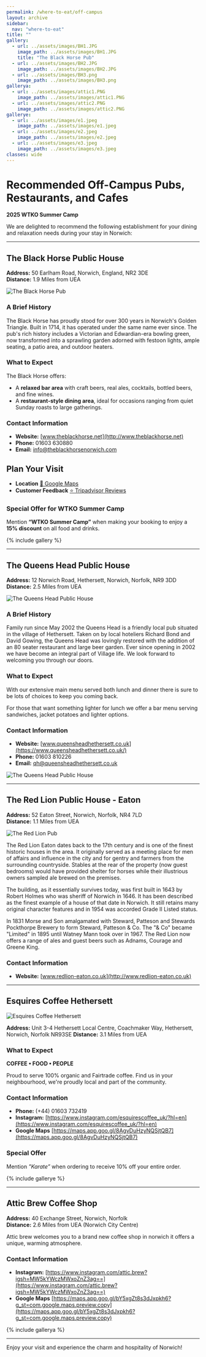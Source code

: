 ```yaml
---
permalink: /where-to-eat/off-campus
layout: archive
sidebar:
  nav: "where-to-eat"
title: ""
gallery:
  - url: ../assets/images/BH1.JPG
    image_path: ../assets/images/BH1.JPG
    title: "The Black Horse Pub"
  - url: ../assets/images/BH2.JPG
    image_path: ../assets/images/BH2.JPG
  - url: ../assets/images/BH3.png
    image_path: ../assets/images/BH3.png
gallerya:
  - url: ../assets/images/attic1.PNG
    image_path: ../assets/images/attic1.PNG
  - url: ../assets/images/attic2.PNG
    image_path: ../assets/images/attic2.PNG
gallerye:
  - url: ../assets/images/e1.jpeg
    image_path: ../assets/images/e1.jpeg
  - url: ../assets/images/e2.jpeg
    image_path: ../assets/images/e2.jpeg
  - url: ../assets/images/e3.jpeg
    image_path: ../assets/images/e3.jpeg
classes: wide
---
```

# Recommended Off-Campus Pubs, Restaurants, and Cafes  
**2025 WTKO Summer Camp**

We are delighted to recommend the following establishment for your dining and relaxation needs during your stay in Norwich:

---

## **The Black Horse Public House**  
**Address:** 50 Earlham Road, Norwich, England, NR2 3DE  
**Distance:** 1.9 Miles from UEA  

![The Black Horse Pub](../assets/images/BlackHorse.jpeg "The Black Horse Pub")

### **A Brief History**  
The Black Horse has proudly stood for over 300 years in Norwich's Golden Triangle. Built in 1714, it has operated under the same name ever since. The pub's rich history includes a Victorian and Edwardian-era bowling green, now transformed into a sprawling garden adorned with festoon lights, ample seating, a patio area, and outdoor heaters.

### **What to Expect**  
The Black Horse offers:  
- A **relaxed bar area** with craft beers, real ales, cocktails, bottled beers, and fine wines.  
- A **restaurant-style dining area**, ideal for occasions ranging from quiet Sunday roasts to large gatherings.  

### **Contact Information**  
- **Website:** [www.theblackhorse.net](http://www.theblackhorse.net)  
- **Phone:** 01603 630880  
- **Email:** [info@theblackhorsenorwich.com](mailto:info@theblackhorsenorwich.com)  

## Plan Your Visit

- **Location** [📍 Google Maps](https://g.co/kgs/YK9CE9v)  
- **Customer Feedback** [⭐ Tripadvisor Reviews](https://www.tripadvisor.co.uk/Restaurant_Review-g186342-d3835230-Reviews-The_Black_Horse-Norwich_Norfolk_East_Anglia_England.html)

### **Special Offer for WTKO Summer Camp**  
Mention **“WTKO Summer Camp”** when making your booking to enjoy a **15% discount** on all food and drinks.

{% include gallery %}

---

## **The Queens Head Public House**  
**Address:**  12 Norwich Road, Hethersett, Norwich, Norfolk, NR9 3DD
**Distance:** 2.5 Miles from UEA  

![The Queens Head Public House](../assets/images/qh2.jpeg "The Queens Head Public House")

### **A Brief History**  
Family run since May 2002 the Queens Head is a friendly local pub situated in the village of Hethersett.
Taken on by local hoteliers Richard Bond and David Gowing, the Queens Head was lovingly restored with the addition of an 80 seater restaurant and large beer garden. Ever since opening in 2002 we have become an integral part of Village life. We look forward to welcoming you through our doors.

### **What to Expect**  
With our extensive main menu served both lunch and dinner there is sure to be lots of choices to keep you coming back.

For those that want something lighter for lunch we offer a bar menu serving sandwiches, jacket potatoes and lighter options.

### **Contact Information**  
- **Website:** [www.queensheadhethersett.co.uk](https://www.queensheadhethersett.co.uk/)
- **Phone:** 01603 810226
- **Email:** [qh@queensheadhethersett.co.uk](mailto:qh@queensheadhethersett.co.uk)

![The Queens Head Public House](../assets/images/qh1.jpeg "The Queens Head Public House")


---

## **The Red Lion Public House - Eaton**  
**Address:** 52 Eaton Street, Norwich, Norfolk, NR4 7LD  
**Distance:** 1.1 Miles from UEA 

![The Red Lion Pub](../assets/images/red-lion.jpeg "The Red Lion Pub")

The Red Lion Eaton dates back to the 17th century and is one of the finest historic houses in the area. It originally served as a meeting place for men of affairs and influence in the city and for gentry and farmers from the surrounding countryside. Stables at the rear of the property (now guest bedrooms) would have provided shelter for horses while their illustrious owners sampled ale brewed on the premises.

The building, as it essentially survives today, was first built in 1643 by Robert Holmes who was sheriff of Norwich in 1646. It has been described as the finest example of a house of that date in Norwich. It still retains many original character features and in 1954 was accorded Grade II Listed status.

In 1831 Morse and Son amalgamated with Steward, Patteson and Stewards Pockthorpe Brewery to form Steward, Patteson & Co. The "& Co" became "Limited" in 1895 until Watney Mann took over in 1967. The Red Lion now offers a range of ales and guest beers such as Adnams, Courage and Greene King.

### **Contact Information**  
- **Website:** [www.redlion-eaton.co.uk](http://www.redlion-eaton.co.uk)  

---

## **Esquires Coffee Hethersett**

![Esquires Coffee Hethersett](../assets/images/e4.jpeg "Esquires Coffee Hethersett")

**Address:** Unit 3-4 Hethersett Local Centre, Coachmaker Way, Hethersett, Norwich, Norfolk NR93SE 
**Distance:** 3.1 Miles from UEA   

### **What to Expect**
**COFFEE • FOOD • PEOPLE**

Proud to serve 100% organic and Fairtrade coffee. Find us in your neighbourhood, we're proudly local and part of the community.

### **Contact Information**  
- **Phone:** (+44) 01603 732419
- **Instagram:** [https://www.instagram.com/esquirescoffee_uk/?hl=en](https://www.instagram.com/esquirescoffee_uk/?hl=en)  
- **Google Maps** [https://maps.app.goo.gl/8AgvDuHzyNQSjtQB7](https://maps.app.goo.gl/8AgvDuHzyNQSjtQB7)

### **Special Offer**
Mention *"Karate”* when ordering to receive 10% off your entire order.

{% include gallerye %}

---

## **Attic Brew Coffee Shop**  
**Address:** 40 Exchange Street, Norwich, Norfolk  
**Distance:** 2.6 Miles from UEA (Norwich City Centre) 

Attic brew welcomes you to a brand new coffee shop in norwich it offers a unique, warming atmosphere.

### **Contact Information**  
- **Instagram:** [https://www.instagram.com/attic.brew?igsh=MW5kYWczMWxoZnZ3ag==](https://www.instagram.com/attic.brew?igsh=MW5kYWczMWxoZnZ3ag==)  
- **Google Maps** [https://maps.app.goo.gl/bY5xgZt8s3dJxpkh6?g_st=com.google.maps.preview.copy](https://maps.app.goo.gl/bY5xgZt8s3dJxpkh6?g_st=com.google.maps.preview.copy)

{% include gallerya %}

---  
Enjoy your visit and experience the charm and hospitality of Norwich!  
